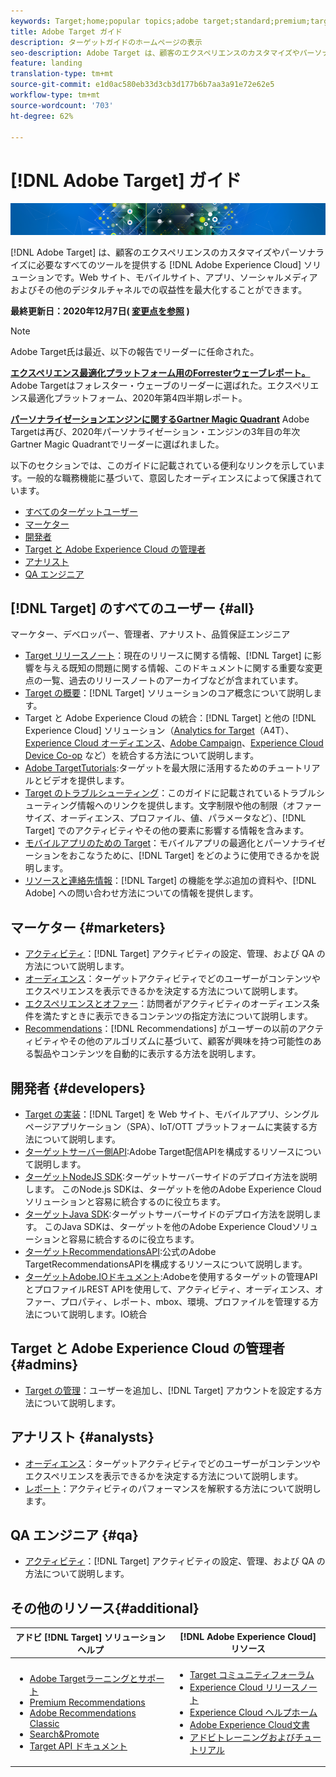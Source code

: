 ```yaml
---
keywords: Target;home;popular topics;adobe target;standard;premium;target documentation;adobe target documentation
title: Adobe Target ガイド
description: ターゲットガイドのホームページの表示
seo-description: Adobe Target は、顧客のエクスペリエンスのカスタマイズやパーソナライズに必要なすべてのツールを提供する Adobe Experience Cloud ソリューションです。Web サイト、モバイルサイト、アプリ、ソーシャルメディアおよびその他のデジタルチャネルでの収益性を最大化することができます。
feature: landing
translation-type: tm+mt
source-git-commit: e1d0ac580eb33d3cb3d177b6b7aa3a91e72e62e5
workflow-type: tm+mt
source-wordcount: '703'
ht-degree: 62%

---
```



# [!DNL Adobe Target] ガイド

![バナー](assets/target-home-banner-simple.png)

[!DNL Adobe Target] は、顧客のエクスペリエンスのカスタマイズやパーソナライズに必要なすべてのツールを提供する [!DNL Adobe Experience Cloud] ソリューションです。Web サイト、モバイルサイト、アプリ、ソーシャルメディアおよびその他のデジタルチャネルでの収益性を最大化することができます。

**最終更新日：2020年12月7日( [変更点を参照](r-release-notes/doc-change.md) )**

>[!NOTE]
>
>Adobe Target氏は最近、以下の報告でリーダーに任命された。
>
>**[エクスペリエンス最適化プラットフォーム用のForresterウェーブレポート。](https://blog.adobe.com/en/2020/11/24/adobe-named-leader-in-forrester-wave-report-experience-optimization-platforms.html)** Adobe Targetはフォレスター・ウェーブのリーダーに選ばれた。エクスペリエンス最適化プラットフォーム、2020年第4四半期レポート。
>
>**[パーソナライゼーションエンジンに関するGartner Magic Quadrant](https://theblog.adobe.com/adobe-again-named-leader-in-gartner-magic-quadrant-for-personalization-engines/)** Adobe Targetは再び、2020年パーソナライゼーション・エンジンの3年目の年次Gartner Magic Quadrantでリーダーに選ばれました。

以下のセクションでは、このガイドに記載されている便利なリンクを示しています。一般的な職務機能に基づいて、意図したオーディエンスによって保護されています。

- [すべてのターゲットユーザー](#all)
- [マーケター](#marketers)
- [開発者](#developers)
- [Target と Adobe Experience Cloud の管理者](#admins)
- [アナリスト](#analysts)
- [QA エンジニア](#qa)

## [!DNL Target] のすべてのユーザー {#all}

マーケター、デベロッパー、管理者、アナリスト、品質保証エンジニア

- [Target リリースノート](r-release-notes/release-notes.md)：現在のリリースに関する情報、[!DNL Target] に影響を与える既知の問題に関する情報、このドキュメントに関する重要な変更点の一覧、過去のリリースノートのアーカイブなどが含まれています。
- [Target の概要](c-intro/intro.md)：[!DNL Target] ソリューションのコア概念について説明します。
- Target と Adobe Experience Cloud の統合：[!DNL Target] と他の [!DNL Experience Cloud] ソリューション（[Analytics for Target](/help/c-integrating-target-with-mac/a4t/a4t.md)（A4T）、[Experience Cloud オーディエンス](/help/c-integrating-target-with-mac/mmp.md)、[Adobe Campaign](/help/c-integrating-target-with-mac/campaign-and-target.md)、[Experience Cloud Device Co-op](/help/c-integrating-target-with-mac/experience-cloud-device-co-op.md) など）を統合する方法について説明します。
- [Adobe TargetTutorials](https://experienceleague.adobe.com/docs/target-learn/tutorials/overview.html):ターゲットを最大限に活用するためのチュートリアルとビデオを提供します。
- [Target のトラブルシューティング](r-troubleshooting-target/troubleshooting-target.md)：このガイドに記載されているトラブルシューティング情報へのリンクを提供します。文字制限や他の制限（オファーサイズ、オーディエンス、プロファイル、値、パラメータなど）、[!DNL Target] でのアクティビティやその他の要素に影響する情報を含みます。
- [モバイルアプリのための Target](c-target-mobile-app/target-mobile-app.md)：モバイルアプリの最適化とパーソナライゼーションをおこなうために、[!DNL Target] をどのように使用できるかを説明します。
- [リソースと連絡先情報](cmp-resources-and-contact-information.md)：[!DNL Target] の機能を学ぶ追加の資料や、[!DNL Adobe] への問い合わせ方法についての情報を提供します。

## マーケター {#marketers}

- [アクティビティ](c-activities/activities.md)：[!DNL Target] アクティビティの設定、管理、および QA の方法について説明します。
- [オーディエンス](c-target/target.md)：ターゲットアクティビティでどのユーザーがコンテンツやエクスペリエンスを表示できるかを決定する方法について説明します。
- [エクスペリエンスとオファー](c-experiences/experiences.md)：訪問者がアクティビティのオーディエンス条件を満たすときに表示できるコンテンツの指定方法について説明します。
- [Recommendations](c-recommendations/recommendations.md)：[!DNL Recommendations] がユーザーの以前のアクティビティやその他のアルゴリズムに基づいて、顧客が興味を持つ可能性のある製品やコンテンツを自動的に表示する方法を説明します。

## 開発者 {#developers}

- [Target の実装](c-implementing-target/implementing-target.md)：[!DNL Target] を Web サイト、モバイルアプリ、シングルページアプリケーション（SPA）、IoT/OTT プラットフォームに実装する方法について説明します。
- [ターゲットサーバー側API](https://developers.adobetarget.com/api/delivery-api/):Adobe Target配信APIを構成するリソースについて説明します。
- [ターゲットNodeJS SDK](https://github.com/adobe/target-nodejs-sdk):ターゲットサーバーサイドのデプロイ方法を説明します。 このNode.js SDKは、ターゲットを他のAdobe Experience Cloudソリューションと容易に統合するのに役立ちます。
- [ターゲットJava SDK](https://github.com/adobe/target-java-sdk):ターゲットサーバーサイドのデプロイ方法を説明します。 このJava SDKは、ターゲットを他のAdobe Experience Cloudソリューションと容易に統合するのに役立ちます。
- [ターゲットRecommendationsAPI](https://developers.adobetarget.com/api/recommendations/):公式のAdobe TargetRecommendationsAPIを構成するリソースについて説明します。
- [ターゲットAdobe.IOドキュメント](http://developers.adobetarget.com/api/#introduction):Adobeを使用するターゲットの管理APIとプロファイルREST APIを使用して、アクティビティ、オーディエンス、オファー、プロパティ、レポート、mbox、環境、プロファイルを管理する方法について説明します。IO統合

## Target と Adobe Experience Cloud の管理者 {#admins}

- [Target の管理](administrating-target/administrating-target.md)：ユーザーを追加し、[!DNL Target] アカウントを設定する方法について説明します。

## アナリスト {#analysts}

- [オーディエンス](c-target/target.md)：ターゲットアクティビティでどのユーザーがコンテンツやエクスペリエンスを表示できるかを決定する方法について説明します。
- [レポート](c-reports/reports.md)：アクティビティのパフォーマンスを解釈する方法について説明します。

## QA エンジニア {#qa}

- [アクティビティ](c-activities/activities.md)：[!DNL Target] アクティビティの設定、管理、および QA の方法について説明します。

## その他のリソース{#additional}

| アドビ [!DNL Target] ソリューションヘルプ | [!DNL Adobe Experience Cloud] リソース |
|--- |--- |
| <ul><li>[Adobe Targetラーニングとサポート](https://helpx.adobe.com/jp/support/target.html)</li><li>[Premium Recommendations](c-recommendations/recommendations.md)</li><li>[Adobe Recommendations Classic](/help/assets/adobe-recommendations-classic.pdf)</li><li>[Search&amp;Promote](https://experienceleague.adobe.com/docs/search-promote/using/sp-home.html)</li><li>[Target API ドキュメント](c-implementing-target/c-api-and-sdk-overview/api-and-sdk-overview.md)</li></ul> | <ul><li>[Target コミュニティフォーラム](https://forums.adobe.com/community/experience-cloud/marketing-cloud/target)</li><li>[Experience Cloud リリースノート](https://experienceleague.adobe.com/docs/release-notes/experience-cloud/current.html)</li><li>[Experience Cloud ヘルプホーム](https://helpx.adobe.com/support/experience-cloud.html)</li><li>[Adobe Experience Cloud文書](https://experienceleague.adobe.com/docs/experience-cloud/user-guides/home.html)</li><li>[アドビトレーニングおよびチュートリアル](https://helpx.adobe.com/learning.html?promoid=KAUDK)</li></ul> |  |
